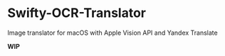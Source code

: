 # Swifty-OCR-Translator
Image translator for macOS with Apple Vision API and Yandex Translate

**WIP**
